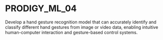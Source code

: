 # PRODIGY_ML_04
Develop a hand gesture recognition model that can accurately identify and classify different hand gestures from image or video data, enabling intuitive human-computer interaction and gesture-based control systems. 
